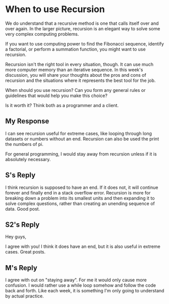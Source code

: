 # When to use Recursion

We do understand that a recursive method is one that calls itself over and over again. In the larger picture, recursion is an elegant way to solve some very complex computing problems.

If you want to use computing power to find the Fibonacci sequence, identify a factorial, or perform a summation function, you might want to use recursion.

Recursion isn't the right tool in every situation, though. It can use much more computer memory than an iterative sequence. In this week's discussion, you will share your thoughts about the pros and cons of recursion and the situations where it represents the best tool for the job.

When should you use recursion? Can you form any general rules or guidelines that would help you make this choice?

Is it worth it? Think both as a programmer and a client.

## My Response

I can see recursion useful for extreme cases, like looping through long datasets or numbers without an end. Recursion can also be used the print the numbers of pi.

For general programming, I would stay away from recursion unless if it is absolutely necessary.

## S's Reply

I think recursion is supposed to have an end. If it does not, it will continue forever and finally end in a stack overflow error. Recursion is more for breaking down a problem into its smallest units and then expanding it to solve complex questions, rather than creating an unending sequence of data. Good post.

## S2's Reply

Hey guys,

I agree with you! I think it does have an end, but it is also useful in extreme cases. Great posts. 

## M's Reply

I agree with out on "staying away". For me it would only cause more confusion. I would rather use a while loop somehow and follow the code back and forth. Like each week, it is something I'm only going to understand by actual practice.